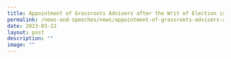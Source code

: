 ```yaml
---
title: Appointment of Grassroots Advisers after the Writ of Election is issued
permalink: /news-and-speeches/news/appointment-of-grassroots-advisers-after-the-writ-of-election-is-issued/
date: 2023-03-22
layout: post
description: ""
image: ""
---
```

